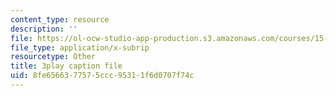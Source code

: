 ```yaml
---
content_type: resource
description: ''
file: https://ol-ocw-studio-app-production.s3.amazonaws.com/courses/15-071-the-analytics-edge-spring-2017/8fe6566377575ccc95311f6d0707f74c_Y8dMlEv-epg.vtt
file_type: application/x-subrip
resourcetype: Other
title: 3play caption file
uid: 8fe65663-7757-5ccc-9531-1f6d0707f74c
---
```

